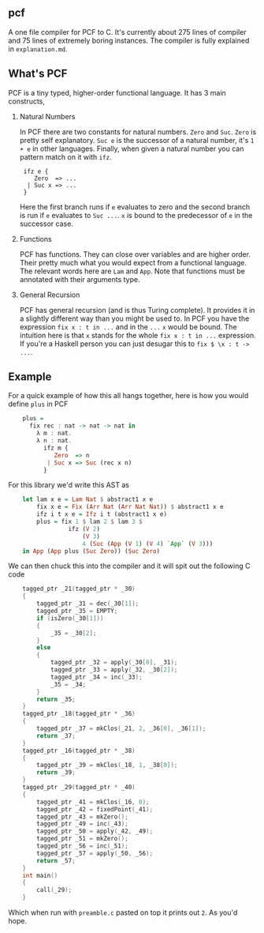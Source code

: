 ## pcf

A one file compiler for PCF to C. It's currently about 275 lines of
compiler and 75 lines of extremely boring instances. The compiler is
fully explained in `explanation.md`.

## What's PCF

PCF is a tiny typed, higher-order functional language. It has 3 main
constructs,

1. Natural Numbers

    In PCF there are two constants for natural numbers. `Zero` and
    `Suc`. `Zero` is pretty self explanatory. `Suc e` is the successor
    of a natural number, it's `1 + e` in other languages. Finally,
    when given a natural number you can pattern match on it with
    `ifz`.

        ifz e {
           Zero  => ...
         | Suc x => ...
        }

    Here the first branch runs if `e` evaluates to zero and the second
    branch is run if `e` evaluates to `Suc ...`. `x` is bound to the
    predecessor of `e` in the successor case.

2. Functions

   PCF has functions. They can close over variables and are higher
   order. Their pretty much what you would expect from a functional
   language. The relevant words here are `Lam` and `App`. Note that
   functions must be annotated with their arguments type.

3. General Recursion

   PCF has general recursion (and is thus Turing complete). It
   provides it in a slightly different way than you might be used
   to. In PCF you have the expression `fix x : t in ...` and in the
   `...` `x` would be bound. The intuition here is that `x` stands for
   the whole `fix x : t in ...` expression. If you're a Haskell person
   you can just desugar this to `fix $ \x : t -> ...`.


## Example

For a quick example of how this all hangs together, here is how you
would define `plus` in PCF

``` haskell
    plus =
      fix rec : nat -> nat -> nat in
        λ m : nat.
        λ n : nat.
          ifz m {
             Zero  => n
           | Suc x => Suc (rec x n)
          }
```

For this library we'd write this AST as

``` haskell
    let lam x e = Lam Nat $ abstract1 x e
        fix x e = Fix (Arr Nat (Arr Nat Nat)) $ abstract1 x e
        ifz i t x e = Ifz i t (abstract1 x e)
        plus = fix 1 $ lam 2 $ lam 3 $
                 ifz (V 2)
                     (V 3)
                     4 (Suc (App (V 1) (V 4) `App` (V 3)))
    in App (App plus (Suc Zero)) (Suc Zero)
```

We can then chuck this into the compiler and it will spit out the
following C code

``` c
    tagged_ptr _21(tagged_ptr * _30)
    {
        tagged_ptr _31 = dec(_30[1]);
        tagged_ptr _35 = EMPTY;
        if (isZero(_30[1]))
        {
            _35 = _30[2];
        }
        else
        {
            tagged_ptr _32 = apply(_30[0], _31);
            tagged_ptr _33 = apply(_32, _30[2]);
            tagged_ptr _34 = inc(_33);
            _35 = _34;
        }
        return _35;
    }
    tagged_ptr _18(tagged_ptr * _36)
    {
        tagged_ptr _37 = mkClos(_21, 2, _36[0], _36[1]);
        return _37;
    }
    tagged_ptr _16(tagged_ptr * _38)
    {
        tagged_ptr _39 = mkClos(_18, 1, _38[0]);
        return _39;
    }
    tagged_ptr _29(tagged_ptr * _40)
    {
        tagged_ptr _41 = mkClos(_16, 0);
        tagged_ptr _42 = fixedPoint(_41);
        tagged_ptr _43 = mkZero();
        tagged_ptr _49 = inc(_43);
        tagged_ptr _50 = apply(_42, _49);
        tagged_ptr _51 = mkZero();
        tagged_ptr _56 = inc(_51);
        tagged_ptr _57 = apply(_50, _56);
        return _57;
    }
    int main()
    {
        call(_29);
    }
```

Which when run with `preamble.c` pasted on top it prints out `2`. As
you'd hope.
